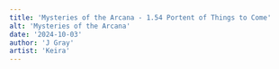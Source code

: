 ```yaml
---
title: 'Mysteries of the Arcana - 1.54 Portent of Things to Come'
alt: 'Mysteries of the Arcana'
date: '2024-10-03'
author: 'J Gray'
artist: 'Keira'
---
```

